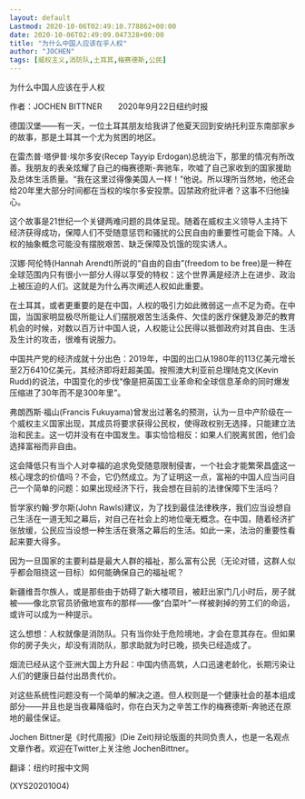 ```yaml
---
layout: default
Lastmod: 2020-10-06T02:49:10.778862+00:00
date: 2020-10-06T02:49:09.047328+00:00
title: "为什么中国人应该在乎人权"
author: "JOCHEN"
tags: [威权主义,消防队,土耳其,梅赛德斯,公民]
---
```


为什么中国人应该在乎人权

作者：JOCHEN BITTNER　　2020年9月22日纽约时报

德国汉堡——有一天，一位土耳其朋友给我讲了他夏天回到安纳托利亚东南部家乡的故事，那是土耳其一个尤为贫困的地区。

在雷杰普·塔伊普·埃尔多安(Recep Tayyip Erdogan)总统治下，那里的情况有所改善。我朋友的表亲炫耀了自己的梅赛德斯-奔驰车，吹嘘了自己家收到的国家援助及总体生活质量。“我在这里过得像美国人一样！”他说。所以理所当然地，他还会给20年里大部分时间都在当权的埃尔多安投票。囚禁政府批评者？这事不归他操心。

这个故事是21世纪一个关键两难问题的具体呈现。随着在威权主义领导人主持下经济获得成功，保障人们不受随意惩罚和骚扰的公民自由的重要性可能会下降。人权的抽象概念可能没有摆脱艰苦、缺乏保障及饥饿的现实诱人。

汉娜·阿伦特(Hannah Arendt)所说的“自由的自由”(freedom to be free)是一种在全球范围内只有很小一部分人得以享受的特权：这个世界满是经济上在进步、政治上被压迫的人们。这就是为什么再次阐述人权如此重要。

在土耳其，或者更重要的是在中国，人权的吸引力如此微弱这一点不足为奇。在中国，当国家明显极尽所能让人们摆脱艰苦生活条件、欠佳的医疗保健及渺茫的教育机会的时候，对数以百万计中国人说，人权能让公民得以抵御政府对其自由、生活及生计的攻击，很难有说服力。

中国共产党的经济成就十分出色：2019年，中国的出口从1980年的113亿美元增长至2万6410亿美元，其经济即将赶超美国。按照澳大利亚前总理陆克文(Kevin Rudd)的说法，中国变化的步伐“像是把英国工业革命和全球信息革命的同时爆发压缩进了30年而不是300年里”。

弗朗西斯·福山(Francis Fukuyama)曾发出过著名的预测，认为一旦中产阶级在一个威权主义国家出现，其成员将要求获得公民权，使得政权别无选择，只能建立法治和民主。这一切并没有在中国发生。事实恰恰相反：如果人们脱离贫困，他们会选择富裕而非自由。

这会降低只有当个人对幸福的追求免受随意限制侵害，一个社会才能繁荣昌盛这一核心理念的价值吗？不会，它仍然成立。为了证明这一点，富裕的中国人应当问自己一个简单的问题：如果出现经济下行，我会想在目前的法律保障下生活吗？

哲学家约翰·罗尔斯(John Rawls)建议，为了找到最佳法律秩序，我们应当设想自己生活在一道无知之幕后，对自己在社会上的地位毫无概念。在中国，随着经济扩张放缓，公民应当设想一种生活在衰落之幕后的生活。如此一来，法治的重要性看起来要大得多。

因为一旦国家的主要利益是最大人群的福祉，那么富有公民（无论对错，这群人似乎都会阻挠这一目标）如何能确保自己的福祉呢？

新疆维吾尔族人，或是那些由于妨碍了新大楼项目，被赶出家门几小时后，房子就被——像北京官员骄傲地宣布的那样——像“白菜叶”一样被剥掉的劳工们的命运，或许可以成为一种提示。

这么想想：人权就像是消防队。只有当你处于危险境地，才会在意其存在。但如果你的房子失火，却没有消防队，那求助就为时已晚，损失已经造成了。

烟流已经从这个亚洲大国上方升起：中国内债高筑，人口迅速老龄化，长期污染让人们的健康日益付出昂贵代价。

对这些系统性问题没有一个简单的解决之道。但人权则是一个健康社会的基本组成部分——并且也是当夜幕降临时，你在白天为之辛苦工作的梅赛德斯-奔驰还在原地的最佳保证。

Jochen Bittner是《时代周报》(Die Zeit)辩论版面的共同负责人，也是一名观点文章作者。欢迎在Twitter上关注他 JochenBittner。

翻译：纽约时报中文网

(XYS20201004)

